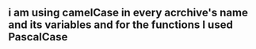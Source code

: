 ## i am using camelCase in every acrchive's name and its variables and for the functions I used PascalCase